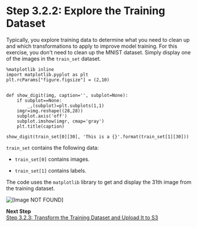 # Step 3\.2\.2: Explore the Training Dataset<a name="ex1-preprocess-data-inspect"></a>

Typically, you explore training data to determine what you need to clean up and which transformations to apply to improve model training\. For this exercise, you don't need to clean up the MNIST dataset\. Simply display one of the images in the `train_set` dataset\.

```
%matplotlib inline
import matplotlib.pyplot as plt
plt.rcParams["figure.figsize"] = (2,10)


def show_digit(img, caption='', subplot=None):
    if subplot==None:
        _,(subplot)=plt.subplots(1,1)
    imgr=img.reshape((28,28))
    subplot.axis('off')
    subplot.imshow(imgr, cmap='gray')
    plt.title(caption)

show_digit(train_set[0][30], 'This is a {}'.format(train_set[1][30]))
```

`train_set` contains the following data:

+ `train_set[0]` contains images\. 

+ `train_set[1]` contains labels\. 

The code uses the `matplotlib` library to get and display the 31th image from the training dataset\.

![\[Image NOT FOUND\]](http://docs.aws.amazon.com/sagemaker/latest/dg/images/ironman-30th-image-trainset.png)

**Next Step**  
[Step 3\.2\.3: Transform the Training Dataset and Upload It to S3](ex1-preprocess-data-transform.md)